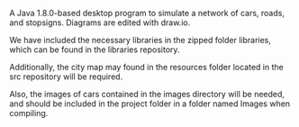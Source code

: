 A Java 1.8.0-based desktop program to simulate a network of cars, roads, and stopsigns. Diagrams are edited with draw.io. 

We have included the necessary libraries in the zipped folder libraries, which can be found in the libraries repository.

Additionally, the city map may found in the resources folder located in the src repository will be required.

Also, the images of cars contained in the images directory will be needed, and should be included in the project folder in a folder named Images when compiling.